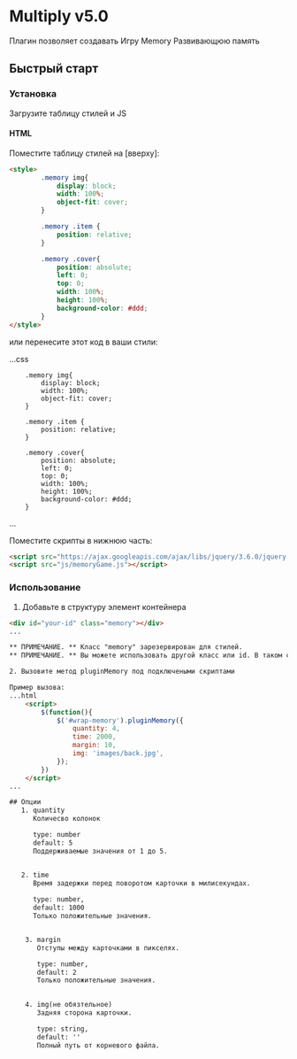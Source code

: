 # Multiply v5.0

Плагин позволяет создавать Игру Memory
Развивающюю память

## Быстрый старт

### Установка

Загрузите таблицу стилей и JS

#### HTML

Поместите  таблицу стилей на [вверху]:

```html
<style>
        .memory img{
            display: block;
            width: 100%;
            object-fit: cover;
        }

        .memory .item {
            position: relative;
        }

        .memory .cover{
            position: absolute;
            left: 0;
            top: 0;
            width: 100%;
            height: 100%;
            background-color: #ddd;
        }
</style>
```

или перенесите этот код в ваши стили:

...css

        .memory img{
            display: block;
            width: 100%;
            object-fit: cover;
        }

        .memory .item {
            position: relative;
        }

        .memory .cover{
            position: absolute;
            left: 0;
            top: 0;
            width: 100%;
            height: 100%;
            background-color: #ddd;
        }
...

Поместите скрипты в нижнюю часть: 

```html
<script src="https://ajax.googleapis.com/ajax/libs/jquery/3.6.0/jquery.min.js"></script>
<script src="js/memoryGame.js"></script>
```

### Использование
1. Добавьте в структуру элемент контейнера 

```HTML
<div id="your-id" class="memory"></div>
...

** ПРИМЕЧАНИЕ. ** Класс "memory" зарезервирован для стилей.
** ПРИМЕЧАНИЕ. ** Вы можете использовать другой класс или id. В таком случае при подключении плагина необходимо указать соответствующий класс.

2. Вызовите метод pluginMemory под подключеными скриптами

Пример вызова:
...html
    <script>
        $(function(){
            $('#wrap-memory').pluginMemory({
                quantity: 4,
                time: 2000,
                margin: 10,
                img: 'images/back.jpg',
            });
        })
    </script>
...

## Опции
   1. quantity
      Количесво колонок

      type: number
      default: 5
      Поддерживаемые значения от 1 до 5.


   2. time
      Время задержки перед поворотом карточки в милисекундах.
      
      type: number,
      default: 1000
      Только положительные значения.


    3. margin
       Отступы между карточками в пикселях.

       type: number,
       default: 2
       Только положительные значения.

    
    4. img(не обязтельное)
       Задняя сторона карточки.

       type: string,
       default: ''
       Полный путь от корневого файла.

